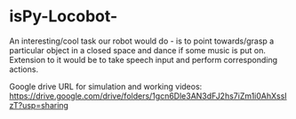 # isPy-Locobot-
An interesting/cool task our robot would do - is to point towards/grasp a particular object in a closed space and dance if some music is put on. Extension to it would be to take speech input and perform corresponding actions.

Google drive URL for simulation and working videos: https://drive.google.com/drive/folders/1gcn6Dle3AN3dFJ2hs7iZm1i0AhXssIzT?usp=sharing

